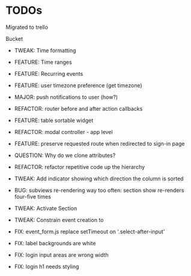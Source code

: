 # TODOs
Migrated to trello

Bucket  
* TWEAK: Time formatting
* FEATURE: Time ranges
* FEATURE: Recurring events
* FEATURE: user timezone preference (get timezone)
* MAJOR: push notifications to user (how?)
* REFACTOR: router before and after action callbacks

* FEATURE: table sortable widget
* REFACTOR: modal controller - app level

* FEATURE: preserve requested route when redirected to sign-in page

* QUESTION: Why do we clone attributes?

* REFACTOR: refactor repetitive code up the hierarchy

* TWEAK: Add indicator showing which direction the column is sorted
* BUG: subviews re-rendering way too often: section show re-renders four-five times

* TWEAK: Activate Section
* TWEAK: Constrain event creation to <datalist> values
* FIX: event_form.js replace setTimeout on '.select-after-input'
* FIX: label backgrounds are white
* FIX: login input areas are wrong width
* FIX: login h1 needs styling
